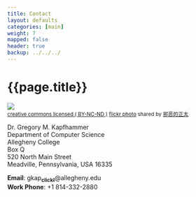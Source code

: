 ```yaml
---
title: Contact 
layout: defaults
categories: [main]
weight: 7
mapped: false
header: true
backup: ../../../
---
```

 
# {{page.title}}

<a title="bokeh" href="http://flickr.com/photos/juehuayin/5002489925"><img class="img-responsive-tight" src="http://farm5.static.flickr.com/4128/5002489925_d89dd0ac62_z.jpg" /></a><br /><small><a href="http://creativecommons.org/licenses/by-nc-nd/2.0/">creative commons licensed ( BY-NC-ND )</a> <a title="bokeh" href="http://flickr.com/photos/juehuayin/5002489925">flickr photo</a> shared by <a href="http://flickr.com/people/juehuayin">邪恶的正太</a></small>

Dr. Gregory M. Kapfhammer <br> 
Department of Computer Science <br>
Allegheny College <br>
Box Q <br>
520 North Main Street <br>
Meadville, Pennsylvania, USA 16335 <br>

**Email**: <html>
gkap<a href="http://mailhide.recaptcha.net/d?k=01Ea13AhiVM-_wnj4mbPD28g==&amp;c=2NoWTc3W4Xl8FzmZOSUGn4S5gSGIAkd_wgzq_CWIWHo=" onclick="window.open('http://mailhide.recaptcha.net/d?k=01Ea13AhiVM-_wnj4mbPD28g==&amp;c=2NoWTc3W4Xl8FzmZOSUGn4S5gSGIAkd_wgzq_CWIWHo=', '', 'toolbar=0,scrollbars=0,location=0,statusbar=0,menubar=0,resizable=0,width=500,height=300'); return false;" title="Reveal G. Kapfhammer's E-mail Address"><b><sub>click!</sub></b></a>@allegheny.edu <br>
**Work Phone**: +1 814-332-2880

